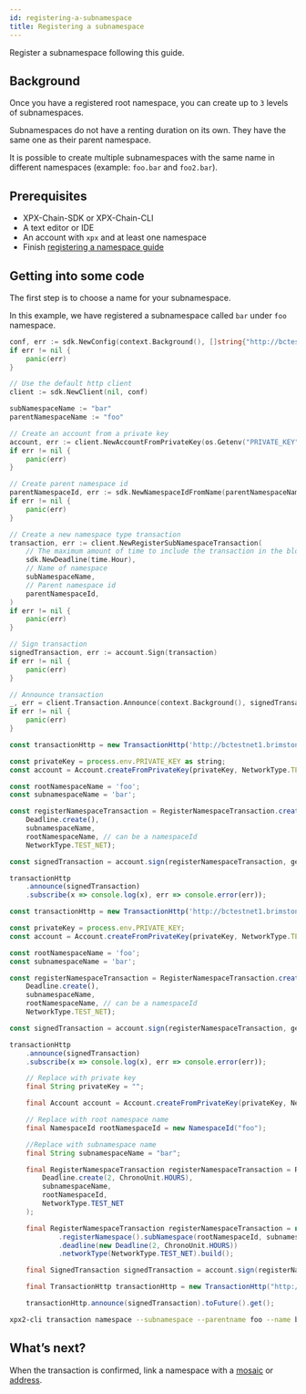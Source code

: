 ```yaml
---
id: registering-a-subnamespace
title: Registering a subnamespace
---
```


Register a subnamespace following this guide.

## Background

Once you have a registered root namespace, you can create up to `3` levels of subnamespaces.

Subnamespaces do not have a renting duration on its own. They have the same one as their parent namespace.

It is possible to create multiple subnamespaces with the same name in different namespaces (example: `foo.bar` and `foo2.bar`).

## Prerequisites

- XPX-Chain-SDK or XPX-Chain-CLI
- A text editor or IDE
- An account with `xpx` and at least one namespace
- Finish [registering a namespace guide](./registering-a-namespace.md)

## Getting into some code

The first step is to choose a name for your subnamespace.

In this example, we have registered a subnamespace called `bar` under `foo` namespace.

<!--DOCUSAURUS_CODE_TABS-->
<!--Golang-->
```go
conf, err := sdk.NewConfig(context.Background(), []string{"http://bctestnet1.brimstone.xpxsirius.io:3000"})
if err != nil {
    panic(err)
}

// Use the default http client
client := sdk.NewClient(nil, conf)

subNamespaceName := "bar"
parentNamespaceName := "foo"

// Create an account from a private key
account, err := client.NewAccountFromPrivateKey(os.Getenv("PRIVATE_KEY"))
if err != nil {
    panic(err)
}

// Create parent namespace id
parentNamespaceId, err := sdk.NewNamespaceIdFromName(parentNamespaceName)
if err != nil {
    panic(err)
}

// Create a new namespace type transaction
transaction, err := client.NewRegisterSubNamespaceTransaction(
    // The maximum amount of time to include the transaction in the blockchain.
    sdk.NewDeadline(time.Hour),
    // Name of namespace
    subNamespaceName,
    // Parent namespace id
    parentNamespaceId,
)
if err != nil {
    panic(err)
}

// Sign transaction
signedTransaction, err := account.Sign(transaction)
if err != nil {
    panic(err)
}

// Announce transaction
_, err = client.Transaction.Announce(context.Background(), signedTransaction)
if err != nil {
    panic(err)
}
```

<!--TypeScript-->
```js
const transactionHttp = new TransactionHttp('http://bctestnet1.brimstone.xpxsirius.io:3000');

const privateKey = process.env.PRIVATE_KEY as string;
const account = Account.createFromPrivateKey(privateKey, NetworkType.TEST_NET);

const rootNamespaceName = 'foo';
const subnamespaceName = 'bar';

const registerNamespaceTransaction = RegisterNamespaceTransaction.createSubNamespace(
    Deadline.create(),
    subnamespaceName,
    rootNamespaceName, // can be a namespaceId
    NetworkType.TEST_NET);

const signedTransaction = account.sign(registerNamespaceTransaction, generationHash);

transactionHttp
    .announce(signedTransaction)
    .subscribe(x => console.log(x), err => console.error(err));
```

<!--JavaScript-->
```js
const transactionHttp = new TransactionHttp('http://bctestnet1.brimstone.xpxsirius.io:3000');

const privateKey = process.env.PRIVATE_KEY;
const account = Account.createFromPrivateKey(privateKey, NetworkType.TEST_NET);

const rootNamespaceName = 'foo';
const subnamespaceName = 'bar';

const registerNamespaceTransaction = RegisterNamespaceTransaction.createSubNamespace(
    Deadline.create(),
    subnamespaceName,
    rootNamespaceName, // can be a namespaceId
    NetworkType.TEST_NET);

const signedTransaction = account.sign(registerNamespaceTransaction, generationHash);

transactionHttp
    .announce(signedTransaction)
    .subscribe(x => console.log(x), err => console.error(err));
```

<!--Java-->
```java
    // Replace with private key
    final String privateKey = "";

    final Account account = Account.createFromPrivateKey(privateKey, NetworkType.TEST_NET);

    // Replace with root namespace name
    final NamespaceId rootNamespaceId = new NamespaceId("foo");

    //Replace with subnamespace name
    final String subnamespaceName = "bar";

    final RegisterNamespaceTransaction registerNamespaceTransaction = RegisterNamespaceTransaction.createSubNamespace(
        Deadline.create(2, ChronoUnit.HOURS),
        subnamespaceName,
        rootNamespaceId,
        NetworkType.TEST_NET
    );

    final RegisterNamespaceTransaction registerNamespaceTransaction = new TransactionBuilderFactory()
            .registerNamespace().subNamespace(rootNamespaceId, subnamespaceName)
            .deadline(new Deadline(2, ChronoUnit.HOURS))
            .networkType(NetworkType.TEST_NET).build();

    final SignedTransaction signedTransaction = account.sign(registerNamespaceTransaction, generationHash);

    final TransactionHttp transactionHttp = new TransactionHttp("http://bctestnet1.brimstone.xpxsirius.io:3000");

    transactionHttp.announce(signedTransaction).toFuture().get();
```

<!--CLI-->
```sh
xpx2-cli transaction namespace --subnamespace --parentname foo --name bar
```

<!--END_DOCUSAURUS_CODE_TABS-->

## What’s next?

When the transaction is confirmed, link a namespace with a [mosaic](./linking-a-namespace-to-a-mosaic.md) or [address](./linking-a-namespace-to-account.md).

